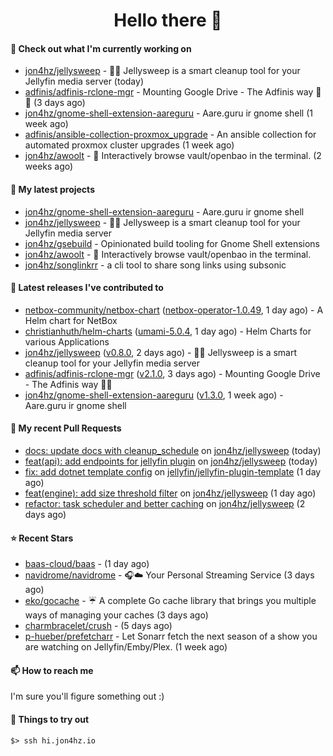 <h1 align=center>Hello there 👋</h1>

#### 👷 Check out what I'm currently working on

- [jon4hz/jellysweep](https://github.com/jon4hz/jellysweep) - 🧹🪼 Jellysweep is a smart cleanup tool for your Jellyfin media server (today)
- [adfinis/adfinis-rclone-mgr](https://github.com/adfinis/adfinis-rclone-mgr) - Mounting Google Drive - The Adfinis way 🧙✨ (3 days ago)
- [jon4hz/gnome-shell-extension-aareguru](https://github.com/jon4hz/gnome-shell-extension-aareguru) - Aare.guru ir gnome shell (1 week ago)
- [adfinis/ansible-collection-proxmox_upgrade](https://github.com/adfinis/ansible-collection-proxmox_upgrade) - An ansible collection for automated proxmox cluster upgrades (1 week ago)
- [jon4hz/awoolt](https://github.com/jon4hz/awoolt) - 🐺 Interactively browse vault/openbao in the terminal. (2 weeks ago)

#### 🌱 My latest projects

- [jon4hz/gnome-shell-extension-aareguru](https://github.com/jon4hz/gnome-shell-extension-aareguru) - Aare.guru ir gnome shell
- [jon4hz/jellysweep](https://github.com/jon4hz/jellysweep) - 🧹🪼 Jellysweep is a smart cleanup tool for your Jellyfin media server
- [jon4hz/gsebuild](https://github.com/jon4hz/gsebuild) - Opinionated build tooling for Gnome Shell extensions
- [jon4hz/awoolt](https://github.com/jon4hz/awoolt) - 🐺 Interactively browse vault/openbao in the terminal.
- [jon4hz/songlinkrr](https://github.com/jon4hz/songlinkrr) - a cli tool to share song links using subsonic

#### 🔭 Latest releases I've contributed to

- [netbox-community/netbox-chart](https://github.com/netbox-community/netbox-chart) ([netbox-operator-1.0.49](https://github.com/netbox-community/netbox-chart/releases/tag/netbox-operator-1.0.49), 1 day ago) - A Helm chart for NetBox
- [christianhuth/helm-charts](https://github.com/christianhuth/helm-charts) ([umami-5.0.4](https://github.com/christianhuth/helm-charts/releases/tag/umami-5.0.4), 1 day ago) - Helm Charts for various Applications
- [jon4hz/jellysweep](https://github.com/jon4hz/jellysweep) ([v0.8.0](https://github.com/jon4hz/jellysweep/releases/tag/v0.8.0), 2 days ago) - 🧹🪼 Jellysweep is a smart cleanup tool for your Jellyfin media server
- [adfinis/adfinis-rclone-mgr](https://github.com/adfinis/adfinis-rclone-mgr) ([v2.1.0](https://github.com/adfinis/adfinis-rclone-mgr/releases/tag/v2.1.0), 3 days ago) - Mounting Google Drive - The Adfinis way 🧙✨
- [jon4hz/gnome-shell-extension-aareguru](https://github.com/jon4hz/gnome-shell-extension-aareguru) ([v1.3.0](https://github.com/jon4hz/gnome-shell-extension-aareguru/releases/tag/v1.3.0), 1 week ago) - Aare.guru ir gnome shell

#### 🔨 My recent Pull Requests

- [docs: update docs with cleanup_schedule](https://github.com/jon4hz/jellysweep/pull/25) on [jon4hz/jellysweep](https://github.com/jon4hz/jellysweep) (today)
- [feat(api): add endpoints for jellyfin plugin](https://github.com/jon4hz/jellysweep/pull/24) on [jon4hz/jellysweep](https://github.com/jon4hz/jellysweep) (today)
- [fix: add dotnet template config](https://github.com/jellyfin/jellyfin-plugin-template/pull/81) on [jellyfin/jellyfin-plugin-template](https://github.com/jellyfin/jellyfin-plugin-template) (1 day ago)
- [feat(engine): add size threshold filter](https://github.com/jon4hz/jellysweep/pull/22) on [jon4hz/jellysweep](https://github.com/jon4hz/jellysweep) (1 day ago)
- [refactor: task scheduler and better caching](https://github.com/jon4hz/jellysweep/pull/21) on [jon4hz/jellysweep](https://github.com/jon4hz/jellysweep) (2 days ago)

#### ⭐ Recent Stars

- [baas-cloud/baas](https://github.com/baas-cloud/baas) -  (1 day ago)
- [navidrome/navidrome](https://github.com/navidrome/navidrome) - 🎧☁️ Your Personal Streaming Service (3 days ago)
- [eko/gocache](https://github.com/eko/gocache) - ☔️ A complete Go cache library that brings you multiple ways of managing your caches (3 days ago)
- [charmbracelet/crush](https://github.com/charmbracelet/crush) -  (5 days ago)
- [p-hueber/prefetcharr](https://github.com/p-hueber/prefetcharr) - Let Sonarr fetch the next season of a show you are watching on Jellyfin/Emby/Plex. (1 week ago)

#### 📫 How to reach me
I'm sure you'll figure something out :)

#### 👀 Things to try out
```
$> ssh hi.jon4hz.io
```